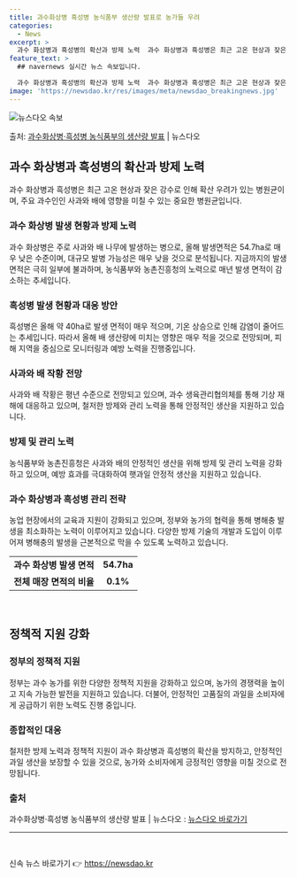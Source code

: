 ```yaml
---
title: 과수화상병 흑성병 농식품부 생산량 발표로 농가들 우려
categories:
  - News
excerpt: >
  과수 화상병과 흑성병의 확산과 방제 노력  과수 화상병과 흑성병은 최근 고온 현상과 잦은 강수로 인해 확산 …
feature_text: >
  ## navernews 실시간 뉴스 속보입니다.

  과수 화상병과 흑성병의 확산과 방제 노력  과수 화상병과 흑성병은 최근 고온 현상과 잦은 강수로 인해 확산 …
image: 'https://newsdao.kr/res/images/meta/newsdao_breakingnews.jpg'
---
```


![뉴스다오 속보](https://newsdao.kr/res/images/meta/newsdao_breakingnews.jpg)

<p>출처: <a href="https://newsdao.kr/4302" rel="dofollow">과수화상병·흑성병 농식품부의 생산량 발표</a> | 뉴스다오</p>

<h2 data-ke-size="size26">과수 화상병과 흑성병의 확산과 방제 노력</h2>
과수 화상병과 흑성병은 최근 고온 현상과 잦은 강수로 인해 확산 우려가 있는 병원균이며, 주요 과수인인 사과와 배에 영향을 미칠 수 있는 중요한 병원균입니다.

<h3>과수 화상병 발생 현황과 방제 노력</h3>
과수 화상병은 주로 사과와 배 나무에 발생하는 병으로, 올해 발생면적은 54.7ha로 매우 낮은 수준이며, 대규모 발병 가능성은 매우 낮을 것으로 분석됩니다. 
지금까지의 발생면적은 극히 일부에 불과하며, 농식품부와 농촌진흥청의 노력으로 매년 발생 면적이 감소하는 추세입니다.

<h3>흑성병 발생 현황과 대응 방안</h3>
흑성병은 올해 약 40ha로 발생 면적이 매우 적으며, 기온 상승으로 인해 감염이 줄어드는 추세입니다. 
따라서 올해 배 생산량에 미치는 영향은 매우 적을 것으로 전망되며, 피해 지역을 중심으로 모니터링과 예방 노력을 진행중입니다.

<h3>사과와 배 작황 전망</h3>
사과와 배 작황은 평년 수준으로 전망되고 있으며, 과수 생육관리협의체를 통해 기상 재해에 대응하고 있으며, 철저한 방제와 관리 노력을 통해 안정적인 생산을 지원하고 있습니다.

<h3>방제 및 관리 노력</h3>
농식품부와 농촌진흥청은 사과와 배의 안정적인 생산을 위해 방제 및 관리 노력을 강화하고 있으며, 예방 효과를 극대화하여 햇과일 안정적 생산을 지원하고 있습니다.

<h3>과수 화상병과 흑성병 관리 전략</h3>
농업 현장에서의 교육과 지원이 강화되고 있으며, 정부와 농가의 협력을 통해 병해충 발생을 최소화하는 노력이 이루어지고 있습니다. 다양한 방제 기술의 개발과 도입이 이루어져 병해충의 발생을 근본적으로 막을 수 있도록 노력하고 있습니다.

<table>
  <tr>
    <td style="text-align: center; height: 17px;"><b>과수 화상병 발생 면적</b></td>
    <td style="text-align: center; height: 17px;"><b>54.7ha</b></td>
  </tr>
  <tr>
    <td style="text-align: center; height: 17px;"><b>전체 매장 면적의 비율</b></td>
    <td style="text-align: center; height: 17px;"><b>0.1%</b></td>
  </tr>
</table>
<p data-ke-size="size16">&nbsp;</p>
<h2 data-ke-size="size26">정책적 지원 강화</h2>

<h3>정부의 정책적 지원</h3>
정부는 과수 농가를 위한 다양한 정책적 지원을 강화하고 있으며, 농가의 경쟁력을 높이고 지속 가능한 발전을 지원하고 있습니다. 더불어, 안정적인 고품질의 과일을 소비자에게 공급하기 위한 노력도 진행 중입니다.

<h3>종합적인 대응</h3>
철저한 방제 노력과 정책적 지원이 과수 화상병과 흑성병의 확산을 방지하고, 안정적인 과일 생산을 보장할 수 있을 것으로, 농가와 소비자에게 긍정적인 영향을 미칠 것으로 전망됩니다.

<h3>출처</h3>
과수화상병·흑성병 농식품부의 생산량 발표 | 뉴스다오  : <a href="https://newsdao.kr/4302">뉴스다오 바로가기</a>
<hr>
<p data-ke-size="size16">&nbsp;</p> 

신속 뉴스 바로가기 👉 <a href="https://newsdao.kr" rel="dofollow">https://newsdao.kr</a>


